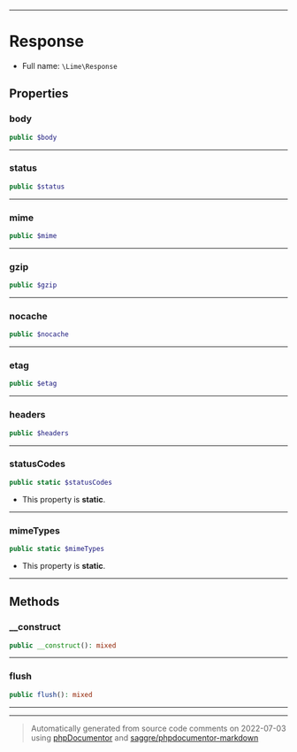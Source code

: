 ***

# Response





* Full name: `\Lime\Response`



## Properties


### body



```php
public $body
```






***

### status



```php
public $status
```






***

### mime



```php
public $mime
```






***

### gzip



```php
public $gzip
```






***

### nocache



```php
public $nocache
```






***

### etag



```php
public $etag
```






***

### headers



```php
public $headers
```






***

### statusCodes



```php
public static $statusCodes
```



* This property is **static**.


***

### mimeTypes



```php
public static $mimeTypes
```



* This property is **static**.


***

## Methods


### __construct



```php
public __construct(): mixed
```











***

### flush



```php
public flush(): mixed
```











***


***
> Automatically generated from source code comments on 2022-07-03 using [phpDocumentor](http://www.phpdoc.org/) and [saggre/phpdocumentor-markdown](https://github.com/Saggre/phpDocumentor-markdown)

